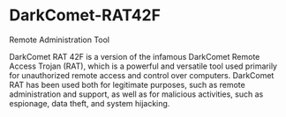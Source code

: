 # DarkComet-RAT42F
Remote Administration Tool

DarkComet RAT 42F is a version of the infamous DarkComet Remote Access Trojan (RAT), which is a powerful and versatile tool used primarily for unauthorized remote access and control over computers. DarkComet RAT has been used both for legitimate purposes, such as remote administration and support, as well as for malicious activities, such as espionage, data theft, and system hijacking.
